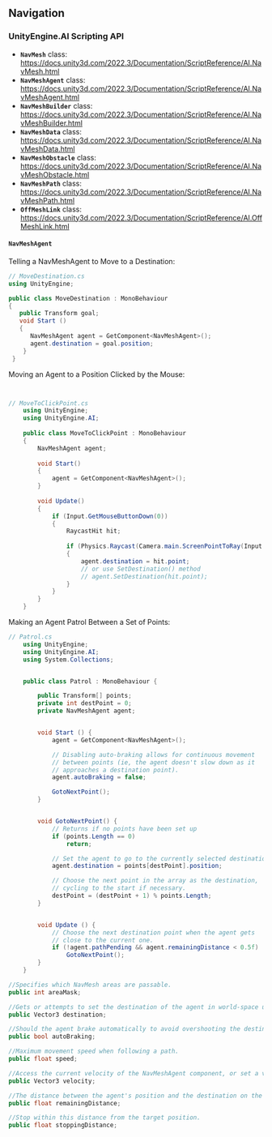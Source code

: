 ## Navigation




### UnityEngine.AI Scripting API

- **`NavMesh`** class: https://docs.unity3d.com/2022.3/Documentation/ScriptReference/AI.NavMesh.html
- **`NavMeshAgent`** class: https://docs.unity3d.com/2022.3/Documentation/ScriptReference/AI.NavMeshAgent.html
- **`NavMeshBuilder`** class: https://docs.unity3d.com/2022.3/Documentation/ScriptReference/AI.NavMeshBuilder.html
- **`NavMeshData`** class: https://docs.unity3d.com/2022.3/Documentation/ScriptReference/AI.NavMeshData.html
- **`NavMeshObstacle`** class: https://docs.unity3d.com/2022.3/Documentation/ScriptReference/AI.NavMeshObstacle.html
- **`NavMeshPath`** class: https://docs.unity3d.com/2022.3/Documentation/ScriptReference/AI.NavMeshPath.html
- **`OffMeshLink`** class: https://docs.unity3d.com/2022.3/Documentation/ScriptReference/AI.OffMeshLink.html


#### `NavMeshAgent`
Telling a NavMeshAgent to Move to a Destination:
```cs
// MoveDestination.cs
using UnityEngine;

public class MoveDestination : MonoBehaviour 
{
   public Transform goal;
   void Start () 
   {
      NavMeshAgent agent = GetComponent<NavMeshAgent>();
      agent.destination = goal.position; 
    }
 }
```

Moving an Agent to a Position Clicked by the Mouse:
```cs


// MoveToClickPoint.cs
    using UnityEngine;
    using UnityEngine.AI;
    
    public class MoveToClickPoint : MonoBehaviour 
    {
        NavMeshAgent agent;
        
        void Start() 
        {
            agent = GetComponent<NavMeshAgent>();
        }
        
        void Update() 
        {
            if (Input.GetMouseButtonDown(0)) 
            {
                RaycastHit hit;
                
                if (Physics.Raycast(Camera.main.ScreenPointToRay(Input.mousePosition), out hit, 100)) 
                {
                    agent.destination = hit.point;
                    // or use SetDestination() method
                    // agent.SetDestination(hit.point);
                }
            }
        }
    }

```

Making an Agent Patrol Between a Set of Points:
```cs
// Patrol.cs
    using UnityEngine;
    using UnityEngine.AI;
    using System.Collections;


    public class Patrol : MonoBehaviour {

        public Transform[] points;
        private int destPoint = 0;
        private NavMeshAgent agent;


        void Start () {
            agent = GetComponent<NavMeshAgent>();

            // Disabling auto-braking allows for continuous movement
            // between points (ie, the agent doesn't slow down as it
            // approaches a destination point).
            agent.autoBraking = false;

            GotoNextPoint();
        }


        void GotoNextPoint() {
            // Returns if no points have been set up
            if (points.Length == 0)
                return;

            // Set the agent to go to the currently selected destination.
            agent.destination = points[destPoint].position;

            // Choose the next point in the array as the destination,
            // cycling to the start if necessary.
            destPoint = (destPoint + 1) % points.Length;
        }


        void Update () {
            // Choose the next destination point when the agent gets
            // close to the current one.
            if (!agent.pathPending && agent.remainingDistance < 0.5f)
                GotoNextPoint();
        }
    }

```


```cs
//Specifies which NavMesh areas are passable. 
public int areaMask;

//Gets or attempts to set the destination of the agent in world-space units.
public Vector3 destination;

//Should the agent brake automatically to avoid overshooting the destination point?
public bool autoBraking;

//Maximum movement speed when following a path.
public float speed;

//Access the current velocity of the NavMeshAgent component, or set a velocity to control the agent manually.
public Vector3 velocity;

//The distance between the agent's position and the destination on the current path. (Read Only)
public float remainingDistance;

//Stop within this distance from the target position.
public float stoppingDistance;
```
